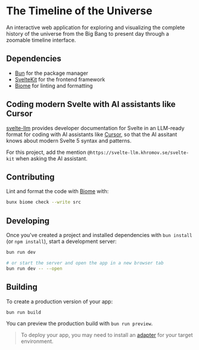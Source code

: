 # The Timeline of the Universe

An interactive web application for exploring and visualizing the complete history of the universe from the Big Bang to present day through a zoomable timeline interface.

## Dependencies

- [Bun](https://bun.sh) for the package manager
- [SvelteKit](https://kit.svelte.dev) for the frontend framework
- [Biome](https://biome.sh) for linting and formatting

## Coding modern Svelte with AI assistants like Cursor

[svelte-llm](https://svelte-llm.khromov.se) provides developer documentation for Svelte in an LLM-ready format for coding with AI assistants like [Cursor](https://cursor.sh), so that the AI assitant knows about modern Svelte 5 syntax and patterns.

For this project, add the mention `@https://svelte-llm.khromov.se/svelte-kit` when asking the AI assistant.

## Contributing

Lint and format the code with [Biome](https://biome.sh) with:
```bash
bunx biome check --write src
```

## Developing

Once you've created a project and installed dependencies with `bun install` (or `npm install`), start a development server:

```bash
bun run dev

# or start the server and open the app in a new browser tab
bun run dev -- --open
```

## Building

To create a production version of your app:

```bash
bun run build
```

You can preview the production build with `bun run preview`.

> To deploy your app, you may need to install an [adapter](https://svelte.dev/docs/kit/adapters) for your target environment.
